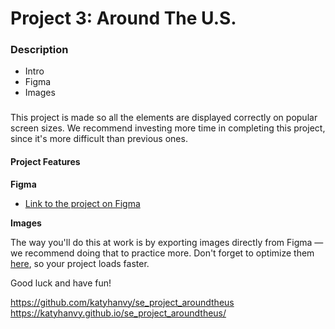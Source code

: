 # Project 3: Around The U.S.

### Description

- Intro
- Figma
- Images

###

This project is made so all the elements are displayed correctly on popular screen sizes. We recommend investing more time in completing this project, since it's more difficult than previous ones.

#### Project Features

**Figma**

- [Link to the project on Figma](https://www.figma.com/file/ii4xxsJ0ghevUOcssTlHZv/Sprint-3%3A-Around-the-US?node-id=0%3A1)

**Images**

The way you'll do this at work is by exporting images directly from Figma — we recommend doing that to practice more. Don't forget to optimize them [here](https://tinypng.com/), so your project loads faster.

Good luck and have fun!

https://github.com/katyhanvy/se_project_aroundtheus
https://katyhanvy.github.io/se_project_aroundtheus/
